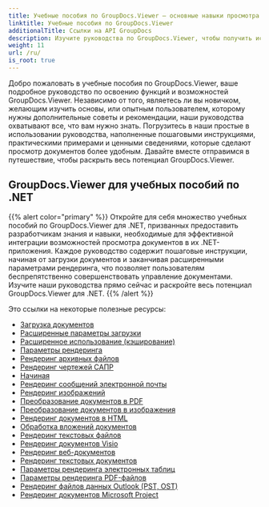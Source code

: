 ```yaml
---
title: Учебные пособия по GroupDocs.Viewer — основные навыки просмотра документов
linktitle: Учебные пособия по GroupDocs.Viewer
additionalTitle: Ссылки на API GroupDocs
description: Изучите руководства по GroupDocs.Viewer, чтобы получить исчерпывающие рекомендации по максимальному расширению возможностей просмотра документов. Раскройте весь его потенциал сегодня!
weight: 11
url: /ru/
is_root: true
---
```


Добро пожаловать в учебные пособия по GroupDocs.Viewer, ваше подробное руководство по освоению функций и возможностей GroupDocs.Viewer. Независимо от того, являетесь ли вы новичком, желающим изучить основы, или опытным пользователем, которому нужны дополнительные советы и рекомендации, наши руководства охватывают все, что вам нужно знать. Погрузитесь в наши простые в использовании руководства, наполненные пошаговыми инструкциями, практическими примерами и ценными сведениями, которые сделают просмотр документов более удобным. Давайте вместе отправимся в путешествие, чтобы раскрыть весь потенциал GroupDocs.Viewer.

## GroupDocs.Viewer для учебных пособий по .NET
{{% alert color="primary" %}}
Откройте для себя множество учебных пособий по GroupDocs.Viewer для .NET, призванных предоставить разработчикам знания и навыки, необходимые для эффективной интеграции возможностей просмотра документов в их .NET-приложения. Каждое руководство содержит пошаговые инструкции, начиная от загрузки документов и заканчивая расширенными параметрами рендеринга, что позволяет пользователям беспрепятственно совершенствовать управление документами. Изучите наши руководства прямо сейчас и раскройте весь потенциал GroupDocs.Viewer для .NET.
{{% /alert %}}

Это ссылки на некоторые полезные ресурсы:
 
- [Загрузка документов](./net/loading-documents/)
- [Расширенные параметры загрузки](./net/advanced-loading/)
- [Расширенное использование (кэширование)](./net/advanced-usage-caching/)
- [Параметры рендеринга](./net/rendering-options/)
- [Рендеринг архивных файлов](./net/rendering-archive-files/)
- [Рендеринг чертежей САПР](./net/rendering-cad-drawings/)
- [Начиная](./net/getting-started/)
- [Рендеринг сообщений электронной почты](./net/rendering-email-messages/)
- [Рендеринг изображений](./net/image-rendering/)
- [Преобразование документов в PDF](./net/rendering-documents-pdf/)
- [Преобразование документов в изображения](./net/rendering-documents-images/)
- [Рендеринг документов в HTML](./net/rendering-documents-html/)
- [Обработка вложений документов](./net/processing-document-attachments/)
- [Рендеринг текстовых файлов](./net/rendering-text-files/)
- [Рендеринг документов Visio](./net/rendering-visio-documents/)
- [Рендеринг веб-документов](./net/rendering-web-documents/)
- [Рендеринг текстовых документов](./net/rendering-word-processing-documents/)
- [Параметры рендеринга электронных таблиц](./net/spreadsheet-rendering-options/)
- [Параметры рендеринга PDF-файлов](./net/pdf-rendering-options/)
- [Рендеринг файлов данных Outlook (PST, OST)](./net/rendering-outlook-data-files/)
- [Рендеринг документов Microsoft Project](./net/rendering-ms-project-documents/)
